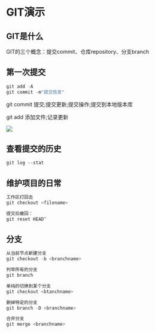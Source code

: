 # GIT演示

## GIT是什么

GIT的三个概念：提交commit、仓库repository、分支branch

## 第一次提交

```c
git add -A
git commit -m"提交信息"
```

git commit	提交;提交更新;提交操作;提交到本地版本库

git add	添加文件;记录更新

![](D:\Desktop\git学习\image-20210611151948265.png)

## 查看提交的历史

```p
git log --stat
```

## 维护项目的日常

```c
工作区打回去
git checkout <filename>

提交后撤回：
git reset HEAD^
```

## 分支

```c
从当前节点新建分支
git checkout -b <branchname>

列举所有的分支
git branch

单纯的切换到某个分支
git checkout <btanchname>

删掉特定的分支
git branch -D <branchname>

合并分支
git merge <branchname>
```


